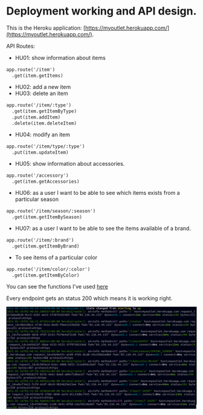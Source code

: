 # Deployment working and API design.

This is the Heroku application: [https://myoutlet.herokuapp.com/](https://myoutlet.herokuapp.com/).

API Routes:

- HU01: show information about items
```
app.route('/item')
  .get(item.getItems)
```
- HU02: add a new item
- HU03: delete an item
```
app.route('/item/:type')
  .get(item.getItemByType)
  .put(item.addItem)
  .delete(item.deleteItem)
```
- HU04: modify an item
```
app.route('/item/type/:type')
  .put(item.updateItem)
```

- HU05: show information about accessories.
```
app.route('/accessory')
  .get(item.getAccessories)
```
- HU06: as a user I want to be able to see which items exists from a particular season
```
app.route('/item/season/:season')
  .get(item.getItemBySeason)
```
- HU07: as a user I want to be able to see the items available of a brand.
```
app.route('/item/:brand')
  .get(item.getItemByBrand)

```
- To see items of a particular color
```
app.route('/item/color/:color')
  .get(item.getItemByColor)

```

You can see the functions I've used [here](https://github.com/miguelfdez99/MyOutlet/blob/master/app/items.js)

Every endpoint gets an status 200 which means it is working right.

![](./img/logs.png)
